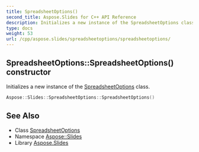 ```yaml
---
title: SpreadsheetOptions()
second_title: Aspose.Slides for C++ API Reference
description: Initializes a new instance of the SpreadsheetOptions class.
type: docs
weight: 53
url: /cpp/aspose.slides/spreadsheetoptions/spreadsheetoptions/
---
```

## SpreadsheetOptions::SpreadsheetOptions() constructor


Initializes a new instance of the [SpreadsheetOptions](../) class.

```cpp
Aspose::Slides::SpreadsheetOptions::SpreadsheetOptions()
```

## See Also

* Class [SpreadsheetOptions](./)
* Namespace [Aspose::Slides](../)
* Library [Aspose.Slides](../../)